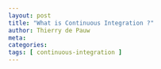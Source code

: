 ```yaml
---
layout: post
title: "What is Continuous Integration ?"
author: Thierry de Pauw
meta:
categories:
tags: [ continuous-integration ]
---
```



